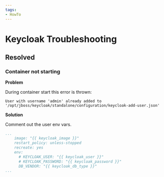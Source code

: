 ```yaml
---
tags:
- HowTo
---
```

# Keycloak Troubleshooting

## Resolved

### Container not starting

**Problem**

During container start this error is thrown:

`User with username 'admin' already added to '/opt/jboss/keycloak/standalone/configuration/keycloak-add-user.json'`

**Solution**

Comment out the user env vars.

```yml
...
    image: "{{ keycloak_image }}"
    restart_policy: unless-stopped
    recreate: yes
    env:
      # KEYCLOAK_USER: "{{ keycloak_user }}"
      # KEYCLOAK_PASSWORD: "{{ keycloak_password }}"
      DB_VENDOR: "{{ keycloak_db_type }}"
...
```